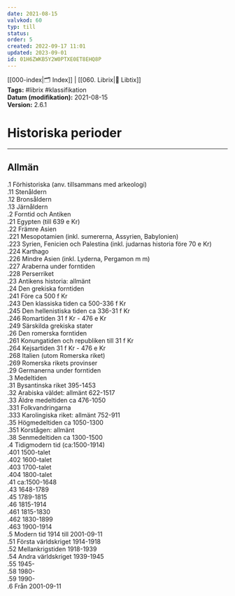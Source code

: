 ```yaml
---
date: 2021-08-15
valvkod: 60
typ: till
status: 
order: 5
created: 2022-09-17 11:01
updated: 2023-09-01
id: 01H6ZWKB5Y2W0PTXE0ET8EHQ8P
---
```


[[000-index|🗂 Index]] | [[060. Librix|📇 Libtix]]
<br>**Tags:** #librix #klassifikation
<br>**Datum (modifikation):** 2021-08-15
<br>**Version:** 2.6.1

# Historiska perioder

---

## Allmän

.1     Förhistoriska (anv. tillsammans med arkeologi)<br>
.11	   Stenåldern<br>
.12	   Bronsåldern<br>
.13	   Järnåldern<br>
.2	   Forntid och Antiken<br>
.21	   Egypten (till 639 e Kr)<br>
.22	   Främre Asien<br>
.221	 Mesopotamien (inkl. sumererna, Assyrien, Babylonien)<br>
.223	 Syrien, Fenicien och Palestina (inkl. judarnas historia före 70 e Kr)<br>
.224	 Karthago<br>
.226	 Mindre Asien (inkl. Lyderna, Pergamon m m)<br>
.227	 Araberna under forntiden<br>
.228	 Perserriket<br>
.23	   Antikens historia: allmänt<br>
.24	   Den grekiska forntiden<br>
.241	 Före ca 500 f Kr<br>
.243	 Den klassiska tiden ca 500-336 f Kr<br>
.245	 Den hellenistiska tiden ca 336-31 f Kr<br>
.246	 Romartiden 31 f Kr - 476 e Kr<br>
.249	 Särskilda grekiska stater<br>
.26	   Den romerska forntiden<br>
.261	 Konungatiden och republiken till 31 f Kr<br>
.264	 Kejsartiden 31 f Kr - 476 e Kr<br>
.268	 Italien (utom Romerska riket)<br>
.269	 Romerska rikets provinser<br>
.29	   Germanerna under forntiden<br>
.3	   Medeltiden<br>
.31	   Bysantinska riket 395-1453<br>
.32	   Arabiska väldet: allmänt 622-1517<br>
.33	   Äldre medeltiden ca 476-1050<br>
.331	 Folkvandringarna<br>
.333	 Karolingiska riket: allmänt 752-911<br>
.35	   Högmedeltiden ca 1050-1300<br>
.351	 Korstågen: allmänt<br>
.38	   Senmedeltiden ca 1300-1500<br>
.4	   Tidigmodern tid (ca:1500-1914)<br>
.401	 1500-talet<br>
.402	 1600-talet<br>
.403	 1700-talet<br>
.404	 1800-talet<br>
.41	   ca:1500-1648<br>
.43	   1648-1789<br>
.45	   1789-1815<br>
.46	   1815-1914<br>
.461	 1815-1830<br>
.462	 1830-1899<br>
.463	 1900-1914<br>
.5	   Modern tid 1914 till 2001-09-11<br>
.51	   Första världskriget 1914-1918<br>
.52	   Mellankrigstiden 1918-1939<br>
.54	   Andra världskriget 1939-1945<br>
.55	   1945-<br>
.58	   1980-<br>
.59	   1990-<br>
.6	   Från 2001-09-11<br>
